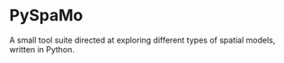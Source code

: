 # PySpaMo
A small tool suite directed at exploring different types of spatial models, written in Python.
